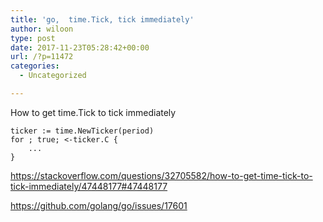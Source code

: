 ```yaml
---
title: 'go,  time.Tick, tick immediately'
author: wiloon
type: post
date: 2017-11-23T05:28:42+00:00
url: /?p=11472
categories:
  - Uncategorized

---
```

How to get time.Tick to tick immediately

<pre><code class="language-go line-numbers">ticker := time.NewTicker(period)
for ; true; &lt;-ticker.C {
    ...
}
</code></pre>

https://stackoverflow.com/questions/32705582/how-to-get-time-tick-to-tick-immediately/47448177#47448177
  
https://github.com/golang/go/issues/17601